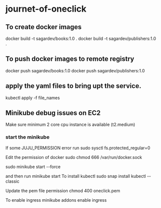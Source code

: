# journet-of-oneclick

## To create docker images
docker build -t sagardev/books:1.0 .
docker build -t sagardev/publishers:1.0 .

## To push docker images to remote registry
docker push sagardev/books:1.0
docker push sagardev/publishers:1.0

## apply the yaml files to bring upt the service.
kubectl apply -f file_names

## Minikube debug issues on EC2
Make sure minimum 2 core cpu instance is available (t2.medium)

### start the minikube
If some JUJU_PERMISSION error run
sudo sysctl fs.protected_regular=0

Edit the permission of docker
sudo chmod 666 /var/run/docker.sock

sudo minikube start --force 

and then run minikube start
To install kubectl 
sudo snap install kubectl --classic


Update the pem file permission
chmod 400 oneclick.pem


To enable ingress 
minikube addons enable ingress
